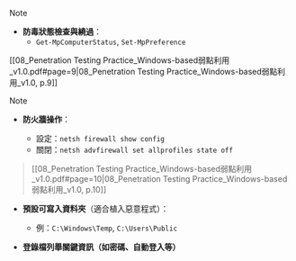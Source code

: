 
> [!NOTE]
> - **防毒狀態檢查與繞過**：
>     - `Get-MpComputerStatus`, `Set-MpPreference`
>     
> [[08_Penetration Testing Practice_Windows-based弱點利用_v1.0.pdf#page=9|08_Penetration Testing Practice_Windows-based弱點利用_v1.0, p.9]]

> [!NOTE]
> - **防火牆操作**：
> 
>    - 設定：`netsh firewall show config`
>    - 關閉：`netsh advfirewall set allprofiles state off`
>    
> >[[08_Penetration Testing Practice_Windows-based弱點利用_v1.0.pdf#page=10|08_Penetration Testing Practice_Windows-based弱點利用_v1.0, p.10]]

- **預設可寫入資料夾**（適合植入惡意程式）：
    
    - 例：`C:\Windows\Temp`, `C:\Users\Public`
        
- **登錄檔列舉關鍵資訊（如密碼、自動登入等）**